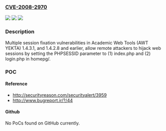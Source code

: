 ### [CVE-2008-2970](https://cve.mitre.org/cgi-bin/cvename.cgi?name=CVE-2008-2970)
![](https://img.shields.io/static/v1?label=Product&message=n%2Fa&color=blue)
![](https://img.shields.io/static/v1?label=Version&message=n%2Fa&color=blue)
![](https://img.shields.io/static/v1?label=Vulnerability&message=n%2Fa&color=brighgreen)

### Description

Multiple session fixation vulnerabilities in Academic Web Tools (AWT YEKTA) 1.4.3.1, and 1.4.2.8 and earlier, allow remote attackers to hijack web sessions by setting the PHPSESSID parameter to (1) index.php and (2) login.php in homepg/.

### POC

#### Reference
- http://securityreason.com/securityalert/3959
- http://www.bugreport.ir/?/44

#### Github
No PoCs found on GitHub currently.

